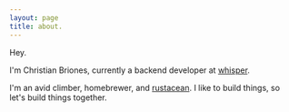 ```yaml
---
layout: page
title: about.
---
```


Hey.

I'm Christian Briones, currently a backend developer at <a href="http://whisper.sh">whisper</a>.

I'm an avid climber, homebrewer, and [rustacean](http://rust-lang.org). I like to build things, so let's build things together.
